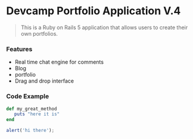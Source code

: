 # Devcamp Portfolio Application V.4

> This is a Ruby on Rails 5 application that allows users to create their own portfolios.

### Features
 
 - Real time chat engine for comments 
 - Blog
 - portfolio
 - Drag and drop interface
 

### Code Example
 
 ```ruby
 def my_great_method
    puts "here it is"
end
```
    
```javascript
alert('hi there');
```